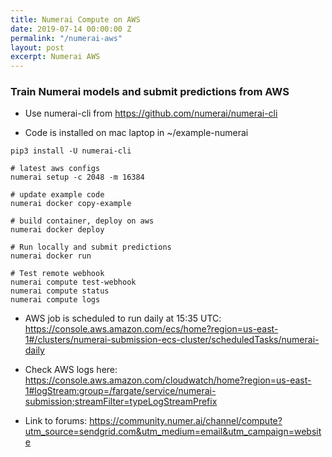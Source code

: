 ```yaml
---
title: Numerai Compute on AWS
date: 2019-07-14 00:00:00 Z
permalink: "/numerai-aws"
layout: post
excerpt: Numerai AWS
---
```

### Train Numerai models and submit predictions from AWS

* Use numerai-cli from https://github.com/numerai/numerai-cli

* Code is installed on mac laptop in ~/example-numerai

```angular2
pip3 install -U numerai-cli

# latest aws configs
numerai setup -c 2048 -m 16384

# update example code
numerai docker copy-example

# build container, deploy on aws
numerai docker deploy

# Run locally and submit predictions
numerai docker run

# Test remote webhook
numerai compute test-webhook
numerai compute status
numerai compute logs
```

* AWS job is scheduled to run daily at 15:35 UTC: https://console.aws.amazon.com/ecs/home?region=us-east-1#/clusters/numerai-submission-ecs-cluster/scheduledTasks/numerai-daily
 
* Check AWS logs here: https://console.aws.amazon.com/cloudwatch/home?region=us-east-1#logStream:group=/fargate/service/numerai-submission;streamFilter=typeLogStreamPrefix

* Link to forums: https://community.numer.ai/channel/compute?utm_source=sendgrid.com&utm_medium=email&utm_campaign=website

